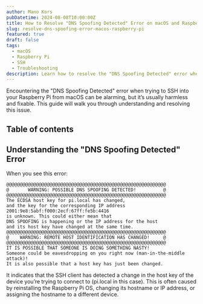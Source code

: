 ```yaml
---
author: Mano Kors
pubDatetime: 2024-08-08T10:00:00Z
title: How to Resolve "DNS Spoofing Detected" Error on macOS and Raspberry Pi
slug: resolve-dns-spoofing-error-macos-raspberry-pi
featured: true
draft: false
tags:
  - macOS
  - Raspberry Pi
  - SSH
  - Troubleshooting
description: Learn how to resolve the "DNS Spoofing Detected" error when using SSH on macOS to connect to a Raspberry Pi. This guide walks you through understanding the issue and how to fix it safely.
---
```


Encountering the "DNS Spoofing Detected" error when trying to SSH into your Raspberry Pi from macOS can be alarming, but it’s usually harmless and fixable. This guide will walk you through understanding and resolving this issue.

## Table of contents

## Understanding the "DNS Spoofing Detected" Error

When you see this error:

```plaintext
@@@@@@@@@@@@@@@@@@@@@@@@@@@@@@@@@@@@@@@@@@@@@@@@@@@@@@@@@@@
@       WARNING: POSSIBLE DNS SPOOFING DETECTED!          @
@@@@@@@@@@@@@@@@@@@@@@@@@@@@@@@@@@@@@@@@@@@@@@@@@@@@@@@@@@@
The ECDSA host key for pi.local has changed,
and the key for the corresponding IP address 2001:9e8:5abf:f000:2ecf:67ff:fe5b:4416
is unknown. This could either mean that
DNS SPOOFING is happening or the IP address for the host
and its host key have changed at the same time.
@@@@@@@@@@@@@@@@@@@@@@@@@@@@@@@@@@@@@@@@@@@@@@@@@@@@@@@@@@@
@    WARNING: REMOTE HOST IDENTIFICATION HAS CHANGED!     @
@@@@@@@@@@@@@@@@@@@@@@@@@@@@@@@@@@@@@@@@@@@@@@@@@@@@@@@@@@@
IT IS POSSIBLE THAT SOMEONE IS DOING SOMETHING NASTY!
Someone could be eavesdropping on you right now (man-in-the-middle attack)!
It is also possible that a host key has just been changed.
```

It indicates that the SSH client has detected a change in the host key of the device you’re trying to connect to (pi.local in this case). This is often caused by reinstalling the Raspberry Pi OS, changing its hostname or IP address, or assigning the hostname to a different device.
